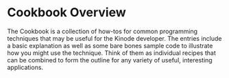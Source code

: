 # Cookbook Overview

The Cookbook is a collection of how-tos for common programming techniques that may be useful for the Kinode developer.
The entries include a basic explanation as well as some bare bones sample code to illustrate how you might use the technique.
Think of them as individual recipes that can be combined to form the outline for any variety of useful, interesting applications.
